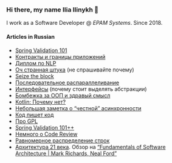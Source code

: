 ### Hi there, my name Ilia Ilinykh 👋

I work as a Software Developer @ _EPAM Systems_. Since 2018.

#### Articles in Russian

- [Spring Validation 101](articles/validation.md)
- [Контракты и границы приложений](articles/api.md)
- [Диплом по NLP](https://t.me/kydavoiti/10)
- [Оч странная штука](https://t.me/kydavoiti/15) (не спрашивайте почему)
- [Seize the block](articles/async.md)
- [Последовательное распараллеливание](articles/serializable-parallel.md)
- [Интерфейсы](articles/interfaces.md) (почему стоит выделять абстракции)
- [Бомбежка за ООП и здравый смысл](articles/oop-rage.md)
- [Kotlin: Почему нет?](articles/no-kotlin.md)
- [Небольшая заметка о “честной” асинхронности](articles/true-async.md)
- [Код пишет код](articles/code-writes-code.md)
- [Про GPL](articles/martin-about-gpl.md)
- [Spring Validation 101++](articles/validation-plus-plus.md)
- [Немного о Code Review](articles/code-review.md)
- [Равномерное распределение строк](articles/validation.md)
- [Архитектура 21 века](https://t.me/kydavoiti/60). Обзор на [“Fundamentals of Software Architecture | Mark Richards, Neal Ford”](https://www.oreilly.com/library/view/fundamentals-of-software/9781492043447/)
